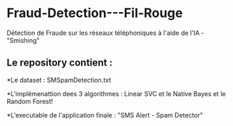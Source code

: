 # Fraud-Detection---Fil-Rouge
Détection de Fraude sur les réseaux téléphoniques à l'aide de l'IA - "Smishing"

Le repository contient :
------------------------

*Le dataset : SMSpamDetection.txt

*L'implémenattion dees 3 algorithmes : Linear SVC et le Native Bayes et le Random Forest!

*L'executable de l'application finale :  "SMS Alert -  Spam Detector"

